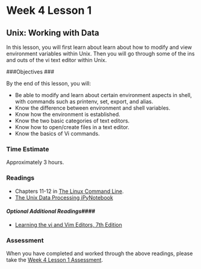 # Week 4 Lesson 1 #
## Unix: Working with Data ##

In this lesson, you will first learn about learn about how to modify and view environment variables within Unix.  Then you will go through some of the ins and outs of the vi text editor within Unix.

###Objectives ###

By the end of this lesson, you will:

- Be able to modify and learn about certain environment aspects in shell, with commands such as printenv, set, export, and alias.
- Know the difference between environment and shell variables.
- Know how the environment is established.
- Know the two basic categories of text editors.
- Know how to open/create files in a text editor.
- Know the basics of Vi commands.

### Time Estimate ###

Approximately 3 hours.

### Readings ####

- Chapters 11-12 in [The Linux Command Line](http://sourceforge.net/projects/linuxcommand/?source=dlp).
- [The Unix Data Processing iPyNotebook](https://github.com/ProfessorBrunner/rp-pds15/blob/master/Week2/unixdp.ipynb) 

#### *Optional Additional Readings*####

- [Learning the vi and Vim Editors, 7th Edition](http://proquest.safaribooksonline.com.proxy2.library.illinois.edu/book/programming/vi/9780596529833)

### Assessment ###

When you have completed and worked through the above readings, please take the [Week 4 Lesson 1 Assessment](https://learn.illinois.edu/mod/quiz/view.php?id=1095503).
